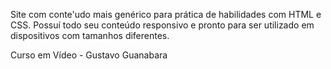 Site com conte'udo mais genérico para prática de habilidades com HTML e CSS. Possuí todo seu conteúdo responsivo e pronto para ser utilizado em dispositivos com tamanhos diferentes. 


Curso em Vídeo - Gustavo Guanabara

